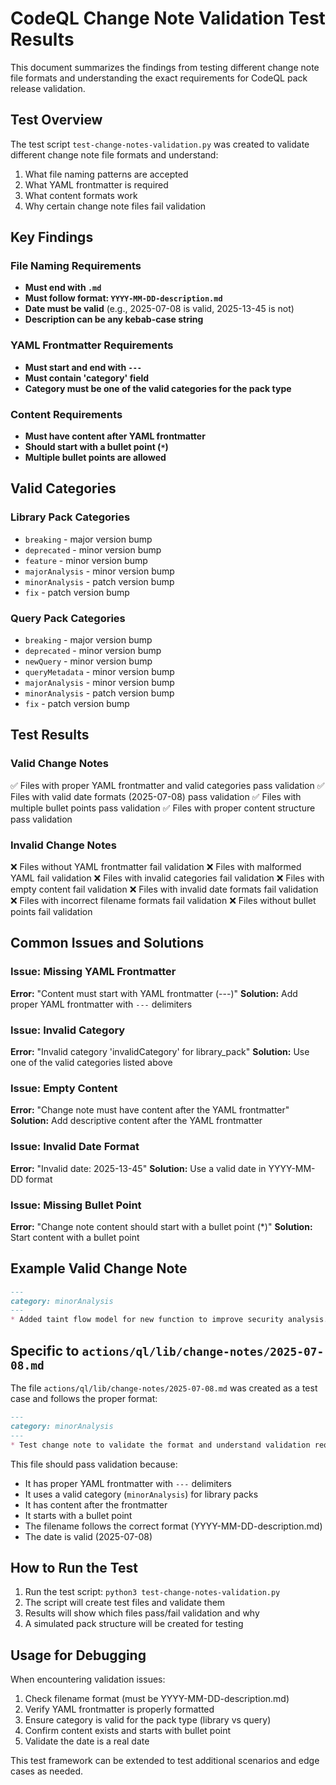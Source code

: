 # CodeQL Change Note Validation Test Results

This document summarizes the findings from testing different change note file formats and understanding the exact requirements for CodeQL pack release validation.

## Test Overview

The test script `test-change-notes-validation.py` was created to validate different change note file formats and understand:

1. What file naming patterns are accepted
2. What YAML frontmatter is required
3. What content formats work
4. Why certain change note files fail validation

## Key Findings

### File Naming Requirements

- **Must end with `.md`**
- **Must follow format: `YYYY-MM-DD-description.md`**
- **Date must be valid** (e.g., 2025-07-08 is valid, 2025-13-45 is not)
- **Description can be any kebab-case string**

### YAML Frontmatter Requirements

- **Must start and end with `---`**
- **Must contain 'category' field**
- **Category must be one of the valid categories for the pack type**

### Content Requirements

- **Must have content after YAML frontmatter**
- **Should start with a bullet point (`*`)**
- **Multiple bullet points are allowed**

## Valid Categories

### Library Pack Categories
- `breaking` - major version bump
- `deprecated` - minor version bump  
- `feature` - minor version bump
- `majorAnalysis` - minor version bump
- `minorAnalysis` - patch version bump
- `fix` - patch version bump

### Query Pack Categories  
- `breaking` - major version bump
- `deprecated` - minor version bump
- `newQuery` - minor version bump
- `queryMetadata` - minor version bump
- `majorAnalysis` - minor version bump
- `minorAnalysis` - patch version bump
- `fix` - patch version bump

## Test Results

### Valid Change Notes
✅ Files with proper YAML frontmatter and valid categories pass validation
✅ Files with valid date formats (2025-07-08) pass validation
✅ Files with multiple bullet points pass validation
✅ Files with proper content structure pass validation

### Invalid Change Notes
❌ Files without YAML frontmatter fail validation
❌ Files with malformed YAML fail validation
❌ Files with invalid categories fail validation
❌ Files with empty content fail validation
❌ Files with invalid date formats fail validation
❌ Files with incorrect filename formats fail validation
❌ Files without bullet points fail validation

## Common Issues and Solutions

### Issue: Missing YAML Frontmatter
**Error:** "Content must start with YAML frontmatter (---)"
**Solution:** Add proper YAML frontmatter with `---` delimiters

### Issue: Invalid Category
**Error:** "Invalid category 'invalidCategory' for library_pack"
**Solution:** Use one of the valid categories listed above

### Issue: Empty Content
**Error:** "Change note must have content after the YAML frontmatter"
**Solution:** Add descriptive content after the YAML frontmatter

### Issue: Invalid Date Format
**Error:** "Invalid date: 2025-13-45"
**Solution:** Use a valid date in YYYY-MM-DD format

### Issue: Missing Bullet Point
**Error:** "Change note content should start with a bullet point (*)"
**Solution:** Start content with a bullet point

## Example Valid Change Note

```markdown
---
category: minorAnalysis
---
* Added taint flow model for new function to improve security analysis.
```

## Specific to `actions/ql/lib/change-notes/2025-07-08.md`

The file `actions/ql/lib/change-notes/2025-07-08.md` was created as a test case and follows the proper format:

```markdown
---
category: minorAnalysis
---
* Test change note to validate the format and understand validation requirements.
```

This file should pass validation because:
- It has proper YAML frontmatter with `---` delimiters
- It uses a valid category (`minorAnalysis`) for library packs
- It has content after the frontmatter
- It starts with a bullet point
- The filename follows the correct format (YYYY-MM-DD-description.md)
- The date is valid (2025-07-08)

## How to Run the Test

1. Run the test script: `python3 test-change-notes-validation.py`
2. The script will create test files and validate them
3. Results will show which files pass/fail validation and why
4. A simulated pack structure will be created for testing

## Usage for Debugging

When encountering validation issues:

1. Check filename format (must be YYYY-MM-DD-description.md)
2. Verify YAML frontmatter is properly formatted
3. Ensure category is valid for the pack type (library vs query)
4. Confirm content exists and starts with bullet point
5. Validate the date is a real date

This test framework can be extended to test additional scenarios and edge cases as needed.